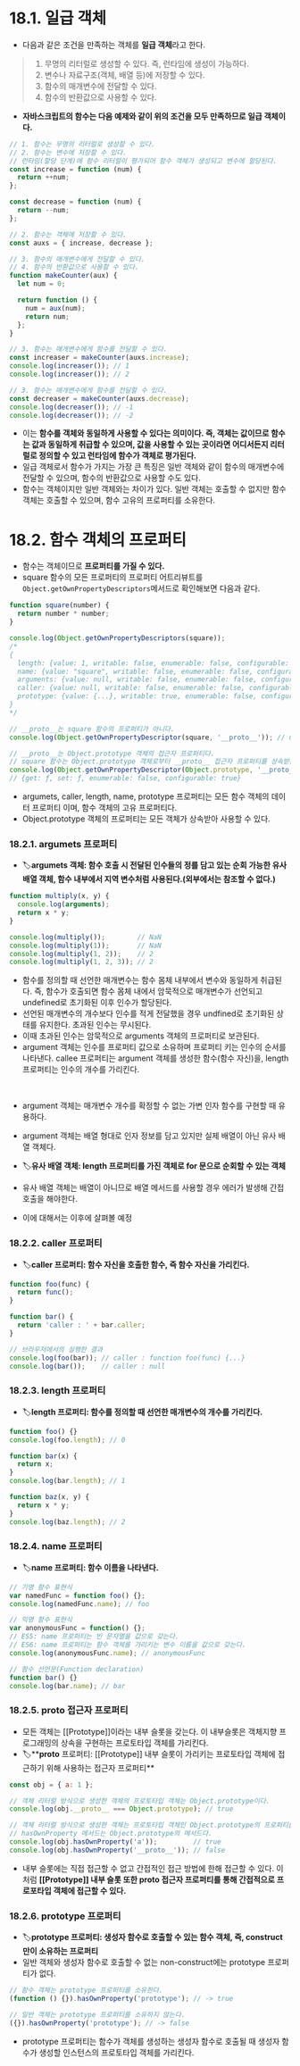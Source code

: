# 18.1. 일급 객체
- 다음과 같은 조건을 만족하는 객체를 **일급 객체**라고 한다.

> 1. 무명의 리터럴로 생성할 수 있다. 즉, 런타임에 생성이 가능하다.
> 2. 변수나 자료구조(객체, 배열 등)에 저장할 수 있다.
> 3. 함수의 매개변수에 전달할 수 있다.
> 4. 함수의 반환값으로 사용할 수 있다.

- **자바스크립트의 함수는 다음 예제와 같이 위의 조건을 모두 만족하므로 일급 객체이다.**
```javascript
// 1. 함수는 무명의 리터럴로 생성할 수 있다.
// 2. 함수는 변수에 저장할 수 있다.
// 런타임(할당 단계)에 함수 리터럴이 평가되어 함수 객체가 생성되고 변수에 할당된다.
const increase = function (num) {
  return ++num;
};

const decrease = function (num) {
  return --num;
};

// 2. 함수는 객체에 저장할 수 있다.
const auxs = { increase, decrease };

// 3. 함수의 매개변수에게 전달할 수 있다.
// 4. 함수의 반환값으로 사용할 수 있다.
function makeCounter(aux) {
  let num = 0;

  return function () {
    num = aux(num);
    return num;
  };
}

// 3. 함수는 매개변수에게 함수를 전달할 수 있다.
const increaser = makeCounter(auxs.increase);
console.log(increaser()); // 1
console.log(increaser()); // 2

// 3. 함수는 매개변수에게 함수를 전달할 수 있다.
const decreaser = makeCounter(auxs.decrease);
console.log(decreaser()); // -1
console.log(decreaser()); // -2
```
- 이는 **함수를 객체와 동일하게 사용할 수 있다는 의미이다. 즉, 객체는 값이므로 함수는 값과 동일하게 취급할 수 있으며, 값을 사용할 수 있는 곳이라면 어디서든지 리터럴로 정의할 수 있고 런타임에 함수가 객체로 평가된다.**
- 일급 객체로서 함수가 가지는 가장 큰 특징은 일반 객체와 같이 함수의 매개변수에 전달할 수 있으며, 함수의 반환값으로 사용할 수도 있다.
- 함수는 객체이지만 일반 객체와는 차이가 있다. 일반 객체는 호출할 수 없지만 함수 객체는 호출할 수 있으며, 함수 고유의 프로퍼티를 소유한다.

# 18.2. 함수 객체의 프로퍼티
- 함수는 객체이므로 **프로퍼티를 가질 수 있다.**
- square 함수의 모든 프로퍼티의 프로퍼티 어트리뷰트를 `Object.getOwnPropertyDescriptors`메서드로 확인해보면 다음과 같다.
```javascript
function square(number) {
  return number * number;
}

console.log(Object.getOwnPropertyDescriptors(square));
/*
{
  length: {value: 1, writable: false, enumerable: false, configurable: true},
  name: {value: "square", writable: false, enumerable: false, configurable: true},
  arguments: {value: null, writable: false, enumerable: false, configurable: false},
  caller: {value: null, writable: false, enumerable: false, configurable: false},
  prototype: {value: {...}, writable: true, enumerable: false, configurable: false}
}
*/

// __proto__는 square 함수의 프로퍼티가 아니다.
console.log(Object.getOwnPropertyDescriptor(square, '__proto__')); // undefined

// __proto__는 Object.prototype 객체의 접근자 프로퍼티다.
// square 함수는 Object.prototype 객체로부터 __proto__ 접근자 프로퍼티를 상속받는다.
console.log(Object.getOwnPropertyDescriptor(Object.prototype, '__proto__'));
// {get: ƒ, set: ƒ, enumerable: false, configurable: true}
```
- argumets, caller, length, name, prototype 프로퍼티는 모든 함수 객체의 데이터 프로퍼티 이며, 함수 객체의 고유 프로퍼티다.
- Object.prototype 객체의 프로퍼티는 모든 객체가 상속받아 사용할 수 있다.

### 18.2.1. argumets 프로퍼티
- 🏷️**argumets 객체: 함수 호출 시 전달된 인수들의 정를 담고 있는 순회 가능한 유사 배열 객체, 함수 내부에서 지역 변수처럼 사용된다.(외부에서는 참조할 수 없다.)**
```javascript
function multiply(x, y) {
  console.log(arguments);
  return x * y;
}

console.log(multiply());        // NaN
console.log(multiply(1));       // NaN
console.log(multiply(1, 2));    // 2
console.log(multiply(1, 2, 3)); // 2
```
- 함수를 정의할 때 선언한 매개변수는 함수 몸체 내부에서 변수와 동일하게 취급된다. 즉, 함수가 호출되면 함수 몸체 내에서 암묵적으로 매개변수가 선언되고 undefined로 초기화된 이후 인수가 할당된다.
- 선언된 매개변수의 개수보다 인수를 적게 전달했을 경우 undfined로 초기화된 상태를 유지한다. 초과된 인수는 무시된다.
- 이때 초과된 인수는 암묵적으로 arguments 객체의 프로퍼티로 보관된다.
- argument 객체는 인수를 프로퍼티 값으로 소유하며 프로퍼티 키는 인수의 순서를 나타낸다. callee 프로퍼티는 argument 객체를 생성한 함수(함수 자신)을, length 프로퍼티는 인수의 개수를 가리킨다.
<br />

-  argument 객체는 매개변수 개수를 확정할 수 없는 가변 인자 함수를 구현할 때 유용하다.

-  argument 객체는 배열 형대로 인자 정보를 담고 있지만 실제 배열이 아닌 유사 배열 객체다.
-  🏷️**유사 배열 객체: length 프로퍼티를 가진 객체로 for 문으로 순회할 수 있는 객체**
-  유사 배열 객체는 배열이 아니므로 배열 메서드를 사용할 경우 에러가 발생해 간접 호출을 해야한다.
-  이에 대해서는 이후에 살펴볼 예정

### 18.2.2. caller 프로퍼티
- 🏷️**caller 프로퍼티: 함수 자신을 호출한 함수, 즉 함수 자신을 가리킨다.**
```javascript
function foo(func) {
  return func();
}

function bar() {
  return 'caller : ' + bar.caller;
}

// 브라우저에서의 실행한 결과
console.log(foo(bar)); // caller : function foo(func) {...}
console.log(bar());    // caller : null
```

### 18.2.3. length 프로퍼티
- 🏷️**length 프로퍼티: 함수를 정의할 때 선언한 매개변수의 개수를 가리킨다.**
```javascript
function foo() {}
console.log(foo.length); // 0

function bar(x) {
  return x;
}
console.log(bar.length); // 1

function baz(x, y) {
  return x * y;
}
console.log(baz.length); // 2
```

### 18.2.4. name 프로퍼티
- 🏷️**name 프로퍼티: 함수 이름을 나타낸다.**
```javascript
// 기명 함수 표현식
var namedFunc = function foo() {};
console.log(namedFunc.name); // foo

// 익명 함수 표현식
var anonymousFunc = function() {};
// ES5: name 프로퍼티는 빈 문자열을 값으로 갖는다.
// ES6: name 프로퍼티는 함수 객체를 가리키는 변수 이름을 값으로 갖는다.
console.log(anonymousFunc.name); // anonymousFunc

// 함수 선언문(Function declaration)
function bar() {}
console.log(bar.name); // bar
```

### 18.2.5. __proto__ 접근자 프로퍼티
- 모든 객체는 [[Prototype]]이라는 내부 슬롯을 갖는다. 이 내부슬롯은 객체지향 프로그래밍의 상속을 구현하는 프로토타입 객체를 가리킨다.
- 🏷️**__proto__ 프로퍼티: [[Prototype]] 내부 슬롯이 가리키는 프로토타입 객체에 접근하기 위해 사용하는 접근자 프로퍼티**
```javascript
const obj = { a: 1 };

// 객체 리터럴 방식으로 생성한 객체의 프로토타입 객체는 Object.prototype이다.
console.log(obj.__proto__ === Object.prototype); // true

// 객체 리터럴 방식으로 생성한 객체는 프로토타입 객체인 Object.prototype의 프로퍼티를 상속받는다.
// hasOwnProperty 메서드는 Object.prototype의 메서드다.
console.log(obj.hasOwnProperty('a'));         // true
console.log(obj.hasOwnProperty('__proto__')); // false
```
- 내부 슬롯에는 직접 접근할 수 없고 간접적인 접근 방법에 한해 접근할 수 있다. 이처럼 **[[Prototype]] 내부 슬롯 또한 __proto__ 접근자 프로퍼티를 통해 간접적으로 프로포타입 객체에 접근할 수 있다.**

### 18.2.6. prototype 프로퍼티
- 🏷️**prototype 프로퍼티: 생성자 함수로 호출할 수 있는 함수 객체, 즉, construct 만이 소유하는 프로퍼티**
- 일반 객체와 생성자 함수로 호출할 수 없는 non-construct에는 prototype 프로퍼티가 없다.
```javascript
// 함수 객체는 prototype 프로퍼티를 소유한다.
(function () {}).hasOwnProperty('prototype'); // -> true

// 일반 객체는 prototype 프로퍼티를 소유하지 않는다.
({}).hasOwnProperty('prototype'); // -> false
```
- prototype 프로퍼티는 함수가 객체를 생성하는 생성자 함수로 호출될 때 생성자 함수가 생성할 인스턴스의 프로토타입 객체를 가리킨다.

